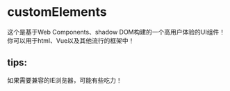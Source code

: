 # customElements
这个是基于Web Components、shadow DOM构建的一个高用户体验的UI组件！你可以用于html、Vue以及其他流行的框架中！

## tips:
如果需要兼容的IE浏览器，可能有些吃力！
